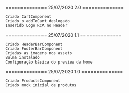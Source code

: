 ============== 25/07/2020 2.0 ==============

    Criado CartComponent
    Criado o addToCart deslogado
    Inserido Logo RCA no Header

============== 25/07/2020 1.1 ==============

    Criado HeaderBarComponent
    Criado FooterBarComponent
    Criadas as imagens nos assets
    Bulma instalado
    Configuração básica do preview da home


============== 25/07/2020 1.0 ==============

    Criado ProductsComponent
    Criado mock inicial de produtos
